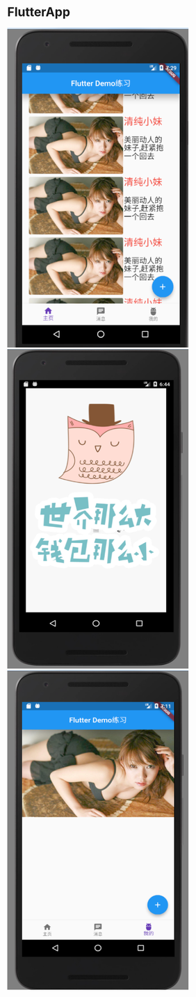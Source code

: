 # FlutterApp
<img src="https://github.com/MAXiuLuo/FlutterApp/blob/master/flutter_app/pic/home.png" width="417" height="736" alt="图片加载失败，点击项目内pic查看"/>

<img src="https://github.com/MAXiuLuo/FlutterApp/blob/master/flutter_app/pic/Welcome.png" width="417" height="736" alt="图片加载失败，点击项目内pic查看"/>
<img src="https://github.com/MAXiuLuo/FlutterApp/blob/master/flutter_app/pic/me.png" width="417" height="736" alt="图片加载失败，点击项目内pic查看"/>


